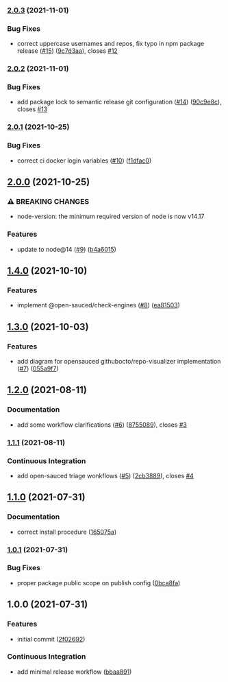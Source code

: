 ### [2.0.3](https://github.com/open-sauced/semantic-release-conventional-config/compare/v2.0.2...v2.0.3) (2021-11-01)


### Bug Fixes

* correct uppercase usernames and repos, fix typo in npm package release ([#15](https://github.com/open-sauced/semantic-release-conventional-config/issues/15)) ([9c7d3aa](https://github.com/open-sauced/semantic-release-conventional-config/commit/9c7d3aafcbaa3495254e478ff1f7de367024fef0)), closes [#12](https://github.com/open-sauced/semantic-release-conventional-config/issues/12)

### [2.0.2](https://github.com/open-sauced/semantic-release-conventional-config/compare/v2.0.1...v2.0.2) (2021-11-01)


### Bug Fixes

* add package lock to semantic release git configuration ([#14](https://github.com/open-sauced/semantic-release-conventional-config/issues/14)) ([90c9e8c](https://github.com/open-sauced/semantic-release-conventional-config/commit/90c9e8cfe1f619aadd53cd2d86001a816a4d9e52)), closes [#13](https://github.com/open-sauced/semantic-release-conventional-config/issues/13)

### [2.0.1](https://github.com/open-sauced/semantic-release-conventional-config/compare/v2.0.0...v2.0.1) (2021-10-25)


### Bug Fixes

* correct ci docker login variables ([#10](https://github.com/open-sauced/semantic-release-conventional-config/issues/10)) ([f1dfac0](https://github.com/open-sauced/semantic-release-conventional-config/commit/f1dfac0a1853e5e18703d7e95f0b257017a339ff))

## [2.0.0](https://github.com/open-sauced/semantic-release-conventional-config/compare/v1.4.0...v2.0.0) (2021-10-25)


### ⚠ BREAKING CHANGES

* node-version: the minimum required version of node is now v14.17

### Features

* update to node@14 ([#9](https://github.com/open-sauced/semantic-release-conventional-config/issues/9)) ([b4a6015](https://github.com/open-sauced/semantic-release-conventional-config/commit/b4a6015c929d271e34411f560f745b6474cc351a))

## [1.4.0](https://github.com/open-sauced/semantic-release-conventional-config/compare/v1.3.0...v1.4.0) (2021-10-10)


### Features

* implement @open-sauced/check-engines ([#8](https://github.com/open-sauced/semantic-release-conventional-config/issues/8)) ([ea81503](https://github.com/open-sauced/semantic-release-conventional-config/commit/ea8150315e8897177a6f461f053c2c8ee53f9192))

## [1.3.0](https://github.com/open-sauced/semantic-release-conventional-config/compare/v1.2.0...v1.3.0) (2021-10-03)


### Features

* add diagram for opensauced githubocto/repo-visualizer implementation ([#7](https://github.com/open-sauced/semantic-release-conventional-config/issues/7)) ([055a9f7](https://github.com/open-sauced/semantic-release-conventional-config/commit/055a9f718cc7679863d6b4d9952ee0397128da03))

## [1.2.0](https://github.com/open-sauced/semantic-release-conventional-config/compare/v1.1.1...v1.2.0) (2021-08-11)


### Documentation

* add some workflow clarifications ([#6](https://github.com/open-sauced/semantic-release-conventional-config/issues/6)) ([8755089](https://github.com/open-sauced/semantic-release-conventional-config/commit/87550891492cb812a29d4a3e4ed63ba561a4ae06)), closes [#3](https://github.com/open-sauced/semantic-release-conventional-config/issues/3)

### [1.1.1](https://github.com/open-sauced/semantic-release-conventional-config/compare/v1.1.0...v1.1.1) (2021-08-11)


### Continuous Integration

* add open-sauced triage wonkflows ([#5](https://github.com/open-sauced/semantic-release-conventional-config/issues/5)) ([2cb3889](https://github.com/open-sauced/semantic-release-conventional-config/commit/2cb388954216097f3dfbe7de48bfbb4920b34735)), closes [#4](https://github.com/open-sauced/semantic-release-conventional-config/issues/4)

## [1.1.0](https://github.com/open-sauced/semantic-release-conventional-config/compare/v1.0.1...v1.1.0) (2021-07-31)


### Documentation

* correct install procedure ([165075a](https://github.com/open-sauced/semantic-release-conventional-config/commit/165075a5556d442037aa053e800928e300a7b837))

### [1.0.1](https://github.com/open-sauced/semantic-release-conventional-config/compare/v1.0.0...v1.0.1) (2021-07-31)


### Bug Fixes

* proper package public scope on publish config ([0bca8fa](https://github.com/open-sauced/semantic-release-conventional-config/commit/0bca8faa4b44e82517eb3d26d4e91e30f67241cf))

## 1.0.0 (2021-07-31)


### Features

* initial commit ([2f02692](https://github.com/open-sauced/semantic-release-conventional-config/commit/2f02692c1cae0e834bfe9a3d0b6303c3a9e17d82))


### Continuous Integration

* add minimal release workflow ([bbaa891](https://github.com/open-sauced/semantic-release-conventional-config/commit/bbaa891c450fe83610ce709ed4ebc125ea6775b6))
